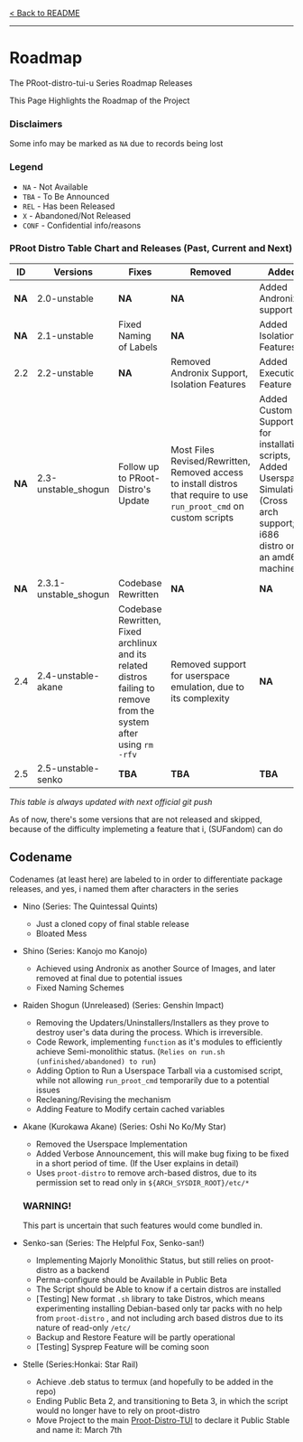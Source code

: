 [< Back to README](README.md)

---

# Roadmap

The PRoot-distro-tui-u Series Roadmap Releases

This Page Highlights the Roadmap of the Project

### Disclaimers

Some info may be marked as `NA` due to records being lost

### Legend

- `NA` - Not Available
- `TBA` - To Be Announced
- `REL` - Has been Released
- `X` - Abandoned/Not Released
- `CONF` - Confidential info/reasons


### PRoot Distro Table Chart and Releases (Past, Current and Next)


| ID     | Versions              | Fixes                                                                                                              | Removed                                                                                             | Added                                                                                                                           | Channel        | Status |
|--------|-----------------------|--------------------------------------------------------------------------------------------------------------------|-----------------------------------------------------------------------------------------------------|---------------------------------------------------------------------------------------------------------------------------------|----------------|--------|
| **NA** | 2.0-unstable          | **NA**                                                                                                             | **NA**                                                                                              | Added Andronix support                                                                                                          | Nino (Unstable, Clone)         | REL    |
| **NA** | 2.1-unstable          | Fixed Naming of Labels                                                                                             | **NA**                                                                                              | Added Isolation Features                                                                                                        | Shino          | REL    |
| 2.2    | 2.2-unstable          | **NA**                                                                                                             | Removed Andronix Support, Isolation Features                                                        | Added Execution Feature                                                                                                         | Shino          | REL    |
| **NA** | 2.3-unstable_shogun   | Follow up to PRoot-Distro's Update                                                                                 | Most Files Revised/Rewritten, Removed access to install distros that require to use `run_proot_cmd` on custom scripts | Added Custom Support for installation scripts, Added Userspace Simulation (Cross arch support; i686 distro on an amd64 machine) | Raiden Shogun  | X      |
| **NA** | 2.3.1-unstable_shogun | Codebase Rewritten                                                                                                 | **NA**                                                                                              | **NA**                                                                                                                          | Raiden Shogun  | X      |
| 2.4    | 2.4-unstable-akane    | Codebase Rewritten, Fixed archlinux and its related distros failing to remove from the system after using `rm -rfv` | Removed support for userspace emulation, due to its complexity                                      | **NA**                                                                                                                          | Kurokawa Akane |        |
| 2.5    | 2.5-unstable-senko    | **TBA**                                                                                                            | **TBA**                                                                                             | **TBA**                                                                                                                         | Senko-san      |        |

*This table is always updated with next official git push*

As of now, there's some versions that are not released and skipped, because of the difficulty implemeting a feature that i, (SUFandom) can do

## Codename

Codenames (at least here) are labeled to in order to differentiate package releases, and yes, i named them after characters in the series

- Nino (Series: The Quintessal Quints)
    - Just a cloned copy of final stable release
    - Bloated Mess
- Shino (Series: Kanojo mo Kanojo)
    - Achieved using Andronix as another Source of Images, and later removed at final due to potential issues
    - Fixed Naming Schemes
- Raiden Shogun (Unreleased) (Series: Genshin Impact)
    - Removing the Updaters/Uninstallers/Installers as they prove to destroy user's data during the process. Which is irreversible.
    - Code Rework, implementing `function` as it's modules to efficiently achieve Semi-monolithic status. (`Relies on run.sh (unfinished/abandoned) to run`)
    - Adding Option to Run a Userspace Tarball via a customised script, while not allowing `run_proot_cmd` temporarily due to a potential issues
    - Recleaning/Revising the mechanism
    - Adding Feature to Modify certain cached variables
- Akane (Kurokawa Akane) (Series: Oshi No Ko/My Star)
    - Removed the Userspace Implementation
    - Added Verbose Announcement, this will make bug fixing to be fixed in a short period of time. (If the User explains in detail)
    - Uses `proot-distro` to remove arch-based distros, due to its permission set to read only in `${ARCH_SYSDIR_ROOT}/etc/*`

    ### WARNING!

  This part is uncertain that such features would come bundled in.


- Senko-san (Series: The Helpful Fox, Senko-san!)
    - Implementing Majorly Monolithic Status, but still relies on proot-distro as a backend
    - Perma-configure should be Available in Public Beta
    - The Script should be Able to know if a certain distros are installed
    - [Testing] New format `.sh` library to take Distros, which means experimenting installing Debian-based only tar packs with no help from `proot-distro` , and not including arch based distros due to its nature of read-only `/etc/`
    - Backup and Restore Feature will be partly operational
    - [Testing] Sysprep Feature will be coming soon
- Stelle (Series:Honkai: Star Rail)
   - Achieve .deb status to termux (and hopefully to be added in the repo)
   - Ending Public Beta 2, and transitioning to Beta 3, in which the script would no longer have to rely on proot-distro
   - Move Project to the main [Proot-Distro-TUI](https://github.com/SUFandom/proot-distro-tui) to declare it Public Stable and name it: March 7th